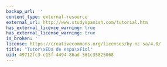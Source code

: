 ```yaml
---
backup_url: ''
content_type: external-resource
external_url: http://www.studyspanish.com/tutorial.htm
has_external_licence_warning: true
has_external_license_warning: true
is_broken: ''
license: https://creativecommons.org/licenses/by-nc-sa/4.0/
title: "Tutor\xEDa de espa\xF1ol"
uid: 49712fc3-c15f-4494-86ad-561c35825068
---
```

